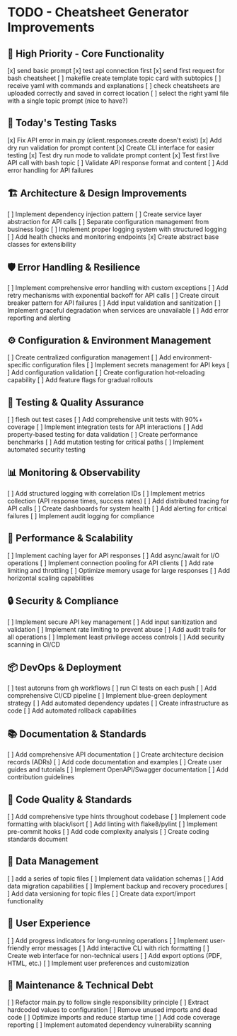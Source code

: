 # TODO - Cheatsheet Generator Improvements

## 🚀 High Priority - Core Functionality
[x] send basic prompt
[x] test api connection first
[x] send first request for bash cheatsheet
[ ] makefile create template topic card with subtopics
[ ] receive yaml with commands and explanations 
[ ] check cheatsheets are uploaded correctly and saved in correct location 
[ ] select the right yaml file with a single topic prompt (nice to have?)

## 🧪 Today's Testing Tasks
[x] Fix API error in main.py (client.responses.create doesn't exist)
[x] Add dry run validation for prompt content
[x] Create CLI interface for easier testing
[x] Test dry run mode to validate prompt content
[x] Test first live API call with bash topic
[ ] Validate API response format and content
[ ] Add error handling for API failures

## 🏗️ Architecture & Design Improvements
[ ] Implement dependency injection pattern
[ ] Create service layer abstraction for API calls
[ ] Separate configuration management from business logic
[ ] Implement proper logging system with structured logging
[ ] Add health checks and monitoring endpoints
[x] Create abstract base classes for extensibility

## 🛡️ Error Handling & Resilience
[ ] Implement comprehensive error handling with custom exceptions
[ ] Add retry mechanisms with exponential backoff for API calls
[ ] Create circuit breaker pattern for API failures
[ ] Add input validation and sanitization
[ ] Implement graceful degradation when services are unavailable
[ ] Add error reporting and alerting

## ⚙️ Configuration & Environment Management
[ ] Create centralized configuration management
[ ] Add environment-specific configuration files
[ ] Implement secrets management for API keys
[ ] Add configuration validation
[ ] Create configuration hot-reloading capability
[ ] Add feature flags for gradual rollouts

## 🧪 Testing & Quality Assurance
[ ] flesh out test cases
[ ] Add comprehensive unit tests with 90%+ coverage
[ ] Implement integration tests for API interactions
[ ] Add property-based testing for data validation
[ ] Create performance benchmarks
[ ] Add mutation testing for critical paths
[ ] Implement automated security testing

## 📊 Monitoring & Observability
[ ] Add structured logging with correlation IDs
[ ] Implement metrics collection (API response times, success rates)
[ ] Add distributed tracing for API calls
[ ] Create dashboards for system health
[ ] Add alerting for critical failures
[ ] Implement audit logging for compliance

## 🚀 Performance & Scalability
[ ] Implement caching layer for API responses
[ ] Add async/await for I/O operations
[ ] Implement connection pooling for API clients
[ ] Add rate limiting and throttling
[ ] Optimize memory usage for large responses
[ ] Add horizontal scaling capabilities

## 🔒 Security & Compliance
[ ] Implement secure API key management
[ ] Add input sanitization and validation
[ ] Implement rate limiting to prevent abuse
[ ] Add audit trails for all operations
[ ] Implement least privilege access controls
[ ] Add security scanning in CI/CD

## 📦 DevOps & Deployment
[ ] test autoruns from gh workflows
[ ] run CI tests on each push
[ ] Add comprehensive CI/CD pipeline
[ ] Implement blue-green deployment strategy
[ ] Add automated dependency updates
[ ] Create infrastructure as code
[ ] Add automated rollback capabilities

## 📚 Documentation & Standards
[ ] Add comprehensive API documentation
[ ] Create architecture decision records (ADRs)
[ ] Add code documentation and examples
[ ] Create user guides and tutorials
[ ] Implement OpenAPI/Swagger documentation
[ ] Add contribution guidelines

## 🎯 Code Quality & Standards
[ ] Add comprehensive type hints throughout codebase
[ ] Implement code formatting with black/isort
[ ] Add linting with flake8/pylint
[ ] Implement pre-commit hooks
[ ] Add code complexity analysis
[ ] Create coding standards document

## 🔄 Data Management
[ ] add a series of topic files 
[ ] Implement data validation schemas
[ ] Add data migration capabilities
[ ] Implement backup and recovery procedures
[ ] Add data versioning for topic files
[ ] Create data export/import functionality

## 🎨 User Experience
[ ] Add progress indicators for long-running operations
[ ] Implement user-friendly error messages
[ ] Add interactive CLI with rich formatting
[ ] Create web interface for non-technical users
[ ] Add export options (PDF, HTML, etc.)
[ ] Implement user preferences and customization

## 🔧 Maintenance & Technical Debt
[ ] Refactor main.py to follow single responsibility principle
[ ] Extract hardcoded values to configuration
[ ] Remove unused imports and dead code
[ ] Optimize imports and reduce startup time
[ ] Add code coverage reporting
[ ] Implement automated dependency vulnerability scanning

